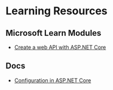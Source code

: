 # Learning Resources

## Microsoft Learn Modules

* [Create a web API with ASP.NET Core](https://docs.microsoft.com/learn/modules/build-web-api-net-core?WT.mc_id=cloudnativeshow-github-shboyer)

## Docs

* [Configuration in ASP.NET Core](https://docs.microsoft.com/aspnet/core/fundamentals/configuration/?view=aspnetcore-2.2&WT.mc_id=cloudnativeshow-github-shboyer)